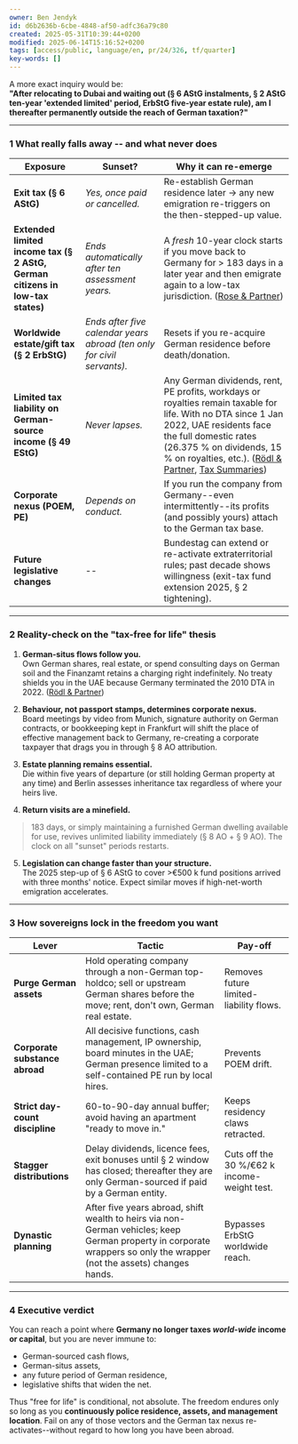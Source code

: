 ```yaml
---
owner: Ben Jendyk
id: d6b2636b-6cbe-4848-af50-adfc36a79c80
created: 2025-05-31T10:39:44+0200
modified: 2025-06-14T15:16:52+0200
tags: [access/public, language/en, pr/24/326, tf/quarter]
key-words: []
---
```


A more exact inquiry would be:  
**"After relocating to Dubai and waiting out (§ 6 AStG instalments, § 2 AStG ten-year 'extended limited' period, ErbStG five-year estate rule), am I thereafter permanently outside the reach of German taxation?"**

* * *

### 1 What really falls away -- and what never does

| Exposure | Sunset? | Why it can re-emerge | 
| ---- | ---- | ----  |
| **Exit tax (§ 6 AStG)** | _Yes, once paid or cancelled._ | Re-establish German residence later → any new emigration re-triggers on the then-stepped-up value. | 
| **Extended limited income tax (§ 2 AStG, German citizens in low-tax states)** | _Ends automatically after ten assessment years._ | A _fresh_ 10-year clock starts if you move back to Germany for > 183 days in a later year and then emigrate again to a low-tax jurisdiction. ([Rose & Partner](https://www.rosepartner.de/en/taxes-abroad-emigrants-lawyer-lawfirm-germany.html?utm_source=chatgpt.com)) | 
| **Worldwide estate/gift tax (§ 2 ErbStG)** | _Ends after five calendar years abroad (ten only for civil servants)._ | Resets if you re-acquire German residence before death/donation. | 
| **Limited tax liability on German-source income (§ 49 EStG)** | _Never lapses._ | Any German dividends, rent, PE profits, workdays or royalties remain taxable for life. With no DTA since 1 Jan 2022, UAE residents face the full domestic rates (26.375 % on dividends, 15 % on royalties, etc.). ([Rödl & Partner](https://www.roedl.com/insights/uae-germany-double-taxation-national-disinfection-program-covid-19-travel-dubai-pool?utm_source=chatgpt.com), [Tax Summaries](https://taxsummaries.pwc.com/germany/individual/income-determination?utm_source=chatgpt.com)) | 
| **Corporate nexus (POEM, PE)** | _Depends on conduct._ | If you run the company from Germany--even intermittently--its profits (and possibly yours) attach to the German tax base. | 
| **Future legislative changes** | -- | Bundestag can extend or re-activate extraterritorial rules; past decade shows willingness (exit-tax fund extension 2025, § 2 tightening). | 
* * *

### 2 Reality-check on the "tax-free for life" thesis

1. **German-situs flows follow you.**  
Own German shares, real estate, or spend consulting days on German soil and the Finanzamt retains a charging right indefinitely. No treaty shields you in the UAE because Germany terminated the 2010 DTA in 2022. ([Rödl & Partner](https://www.roedl.com/insights/uae-germany-double-taxation-national-disinfection-program-covid-19-travel-dubai-pool?utm_source=chatgpt.com))

2. **Behaviour, not passport stamps, determines corporate nexus.**  
Board meetings by video from Munich, signature authority on German contracts, or bookkeeping kept in Frankfurt will shift the place of effective management back to Germany, re-creating a corporate taxpayer that drags you in through § 8 AO attribution.

3. **Estate planning remains essential.**  
Die within five years of departure (or still holding German property at any time) and Berlin assesses inheritance tax regardless of where your heirs live.

4. **Return visits are a minefield.**

> 183 days, or simply maintaining a furnished German dwelling available for use, revives unlimited liability immediately (§ 8 AO + § 9 AO). The clock on all "sunset" periods restarts.

5. **Legislation can change faster than your structure.**  
The 2025 step-up of § 6 AStG to cover >€500 k fund positions arrived with three months' notice. Expect similar moves if high-net-worth emigration accelerates.

* * *

### 3 How sovereigns lock in the freedom you want

| Lever | Tactic | Pay-off | 
| ---- | ---- | ----  |
| **Purge German assets** | Hold operating company through a non-German top-holdco; sell or upstream German shares before the move; rent, don't own, German real estate. | Removes future limited-liability flows. | 
| **Corporate substance abroad** | All decisive functions, cash management, IP ownership, board minutes in the UAE; German presence limited to a self-contained PE run by local hires. | Prevents POEM drift. | 
| **Strict day-count discipline** | 60-to-90-day annual buffer; avoid having an apartment "ready to move in." | Keeps residency claws retracted. | 
| **Stagger distributions** | Delay dividends, licence fees, exit bonuses until § 2 window has closed; thereafter they are only German-sourced if paid by a German entity. | Cuts off the 30 %/€62 k income-weight test. | 
| **Dynastic planning** | After five years abroad, shift wealth to heirs via non-German vehicles; keep German property in corporate wrappers so only the wrapper (not the assets) changes hands. | Bypasses ErbStG worldwide reach. | 
* * *

### 4 Executive verdict

You can reach a point where **Germany no longer taxes _world-wide_ income or capital**, but you are never immune to:

- German-sourced cash flows,
- German-situs assets,
- any future period of German residence,
- legislative shifts that widen the net.

Thus "free for life" is conditional, not absolute. The freedom endures only so long as you **continuously police residence, assets, and management location**. Fail on any of those vectors and the German tax nexus re-activates--without regard to how long you have been abroad.